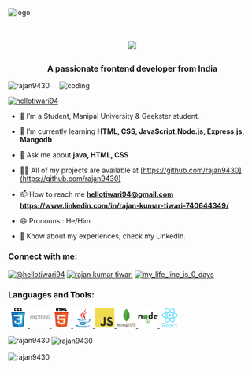 <img src="https://www.canva.com/join/jvg-lzq-nqs" alt="logo" width="100%" height="300">

<h1 align="center">
  <img src="https://readme-typing-svg.herokuapp.com/?font=Righteous&size=35&center=true&vCenter=true&width=500&height=70&duration=4000&lines=Hi+There!+%F0%9F%91%8B;+I%27m+Rajan+Kumar+Tiwari!;" />
</h1>
<h3 align="center">A passionate frontend developer from India</h3>

<img align="right" alt="coding" width="400" src="https://camo.githubusercontent.com/4d9f5ecceb711eec6e2018f38a5677dc657c9738d4a65ba3b928c41c0a45b439/68747470733a2f2f6d69726f2e6d656469756d2e636f6d2f6d61782f313336302f302a37513379765349765f7430696f4a2d5a2e676966">

<p align="left"> <img src="https://komarev.com/ghpvc/?username=rajan9430&label=Profile%20views&color=0e75b6&style=flat" alt="rajan9430" /> </p>

<p align="left"> <a href="https://twitter.com/hellotiwari94" target="blank"><img src="https://img.shields.io/twitter/follow/hellotiwari94?logo=twitter&style=for-the-badge" alt="hellotiwari94" /></a> </p>

- 🏡 I’m a Student, Manipal University & Geekster student.
  
- 🌱 I’m currently learning **HTML, CSS, JavaScript,Node.js, Express.js, Mangodb**

- 💬 Ask me about **java, HTML, CSS**
  
- 👨‍💻 All of my projects are available at [https://github.com/rajan9430](https://github.com/rajan9430)
  
- 📫 How to reach me **hellotiwari94@gmail.com** **https://www.linkedin.com/in/rajan-kumar-tiwari-740644349/**

- 😄 Pronouns : He/Him
   
- 📄 Know about my experiences, check my LinkedIn.
  
<h3 align="left">Connect with me:</h3>
<p align="left">
<a href="https://twitter.com/@hellotiwari94" target="blank"><img align="center" src="https://raw.githubusercontent.com/rahuldkjain/github-profile-readme-generator/master/src/images/icons/Social/twitter.svg" alt="@hellotiwari94" height="30" width="40" /></a>
<a href="https://linkedin.com/in/rajan kumar tiwari" target="blank"><img align="center" src="https://raw.githubusercontent.com/rahuldkjain/github-profile-readme-generator/master/src/images/icons/Social/linked-in-alt.svg" alt="rajan kumar tiwari" height="30" width="40" /></a>
<a href="https://instagram.com/my_life_line_is_0_days" target="blank"><img align="center" src="https://raw.githubusercontent.com/rahuldkjain/github-profile-readme-generator/master/src/images/icons/Social/instagram.svg" alt="my_life_line_is_0_days" height="30" width="40" /></a>
</p>

<h3 align="left">Languages and Tools:</h3>
<p align="left"> <a href="https://www.w3schools.com/css/" target="_blank" rel="noreferrer"> <img src="https://raw.githubusercontent.com/devicons/devicon/master/icons/css3/css3-original-wordmark.svg" alt="css3" width="40" height="40"/> </a> <a href="https://expressjs.com" target="_blank" rel="noreferrer"> <img src="https://raw.githubusercontent.com/devicons/devicon/master/icons/express/express-original-wordmark.svg" alt="express" width="40" height="40"/> </a> <a href="https://www.w3.org/html/" target="_blank" rel="noreferrer"> <img src="https://raw.githubusercontent.com/devicons/devicon/master/icons/html5/html5-original-wordmark.svg" alt="html5" width="40" height="40"/> </a> <a href="https://www.java.com" target="_blank" rel="noreferrer"> <img src="https://raw.githubusercontent.com/devicons/devicon/master/icons/java/java-original.svg" alt="java" width="40" height="40"/> </a> <a href="https://developer.mozilla.org/en-US/docs/Web/JavaScript" target="_blank" rel="noreferrer"> <img src="https://raw.githubusercontent.com/devicons/devicon/master/icons/javascript/javascript-original.svg" alt="javascript" width="40" height="40"/> </a> <a href="https://www.mongodb.com/" target="_blank" rel="noreferrer"> <img src="https://raw.githubusercontent.com/devicons/devicon/master/icons/mongodb/mongodb-original-wordmark.svg" alt="mongodb" width="40" height="40"/> </a> <a href="https://nodejs.org" target="_blank" rel="noreferrer"> <img src="https://raw.githubusercontent.com/devicons/devicon/master/icons/nodejs/nodejs-original-wordmark.svg" alt="nodejs" width="40" height="40"/> </a> <a href="https://reactjs.org/" target="_blank" rel="noreferrer"> <img src="https://raw.githubusercontent.com/devicons/devicon/master/icons/react/react-original-wordmark.svg" alt="react" width="40" height="40"/> </a> </p>

<p><img align="left" src="https://github-readme-stats.vercel.app/api/top-langs?username=rajan9430&show_icons=true&locale=en&layout=compact" alt="rajan9430" /></p>

<p>&nbsp;<img align="center" src="https://github-readme-stats.vercel.app/api?username=rajan9430&show_icons=true&locale=en" alt="rajan9430" /></p>

<p><img align="center" src="https://github-readme-streak-stats.herokuapp.com/?user=rajan9430&" alt="rajan9430" /></p>
